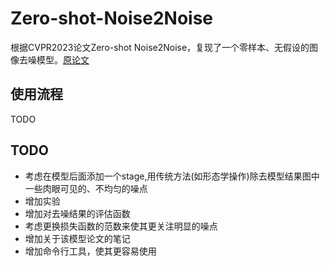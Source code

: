# Zero-shot-Noise2Noise
根据CVPR2023论文Zero-shot Noise2Noise，复现了一个零样本、无假设的图像去噪模型。[原论文](https://arxiv.org/abs/2303.11253)

## 使用流程
TODO


## TODO
* 考虑在模型后面添加一个stage,用传统方法(如形态学操作)除去模型结果图中一些肉眼可见的、不均匀的噪点
* 增加实验
* 增加对去噪结果的评估函数
* 考虑更换损失函数的范数来使其更关注明显的噪点
* 增加关于该模型论文的笔记
* 增加命令行工具，使其更容易使用
